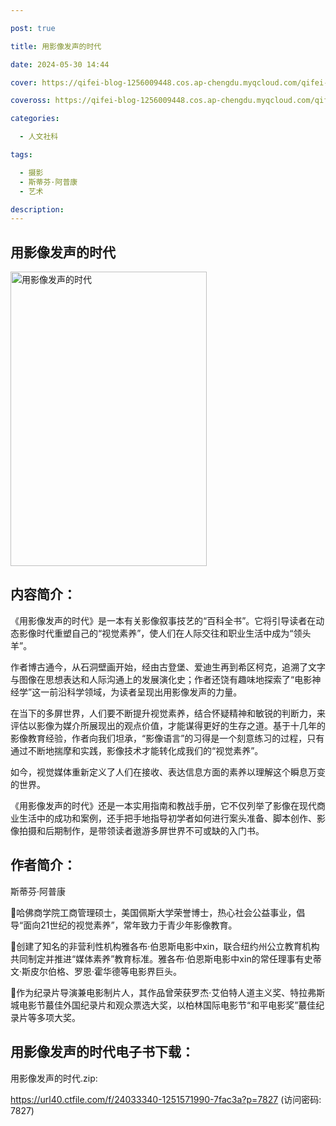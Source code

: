 ```yaml
---

post: true

title: 用影像发声的时代

date: 2024-05-30 14:44

cover: https://qifei-blog-1256009448.cos.ap-chengdu.myqcloud.com/qifei-blog/41+gE34GmvL.jpg

coveross: https://qifei-blog-1256009448.cos.ap-chengdu.myqcloud.com/qifei-blog/41+gE34GmvL.jpg

categories:

  - 人文社科

tags:

  - 摄影
  - 斯蒂芬·阿普康
  - 艺术

description:
---
```


## 用影像发声的时代

<img alt="用影像发声的时代" class="aligncenter loading" data-was-processed="true" decoding="async" fetchpriority="high" height="471" src="https://qifei-blog-1256009448.cos.ap-chengdu.myqcloud.com/qifei-blog/41+gE34GmvL.jpg" style="cursor: zoom-in;" width="314"/>

## 内容简介：

《用影像发声的时代》是一本有关影像叙事技艺的“百科全书”。它将引导读者在动态影像时代重塑自己的“视觉素养”，使人们在人际交往和职业生活中成为“领头羊”。<br/>

作者博古通今，从石洞壁画开始，经由古登堡、爱迪生再到希区柯克，追溯了文字与图像在思想表达和人际沟通上的发展演化史；作者还饶有趣味地探索了“电影神经学”这一前沿科学领域，为读者呈现出用影像发声的力量。<br/>

在当下的多屏世界，人们要不断提升视觉素养，结合怀疑精神和敏锐的判断力，来评估以影像为媒介所展现出的观点价值，才能谋得更好的生存之道。基于十几年的影像教育经验，作者向我们坦承，“影像语言”的习得是一个刻意练习的过程，只有通过不断地揣摩和实践，影像技术才能转化成我们的“视觉素养”。<br/>

如今，视觉媒体重新定义了人们在接收、表达信息方面的素养以理解这个瞬息万变的世界。<br/>

《用影像发声的时代》还是一本实用指南和教战手册，它不仅列举了影像在现代商业生活中的成功和案例，还手把手地指导初学者如何进行案头准备、脚本创作、影像拍摄和后期制作，是带领读者遨游多屏世界不可或缺的入门书。

## 作者简介：

斯蒂芬·阿普康<br/>

哈佛商学院工商管理硕士，美国佩斯大学荣誉博士，热心社会公益事业，倡导“面向21世纪的视觉素养”，常年致力于青少年影像教育。<br/>

创建了知名的非营利性机构雅各布·伯恩斯电影中xin，联合纽约州公立教育机构共同制定并推进“媒体素养”教育标准。雅各布·伯恩斯电影中xin的常任理事有史蒂文·斯皮尔伯格、罗恩·霍华德等电影界巨头。<br/>

作为纪录片导演兼电影制片人，其作品曾荣获罗杰·艾伯特人道主义奖、特拉弗斯城电影节蕞佳外国纪录片和观众票选大奖，以柏林国际电影节“和平电影奖”蕞佳纪录片等多项大奖。

## 用影像发声的时代电子书下载：

用影像发声的时代.zip: 

https://url40.ctfile.com/f/24033340-1251571990-7fac3a?p=7827 (访问密码: 7827)
